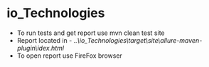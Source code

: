 # io_Technologies 
* To run tests and get report use mvn clean test site 
* Report  located in - *..\io_Technologies\target\site\allure-maven-plugin\idex.html*
* To open report use FireFox browser
